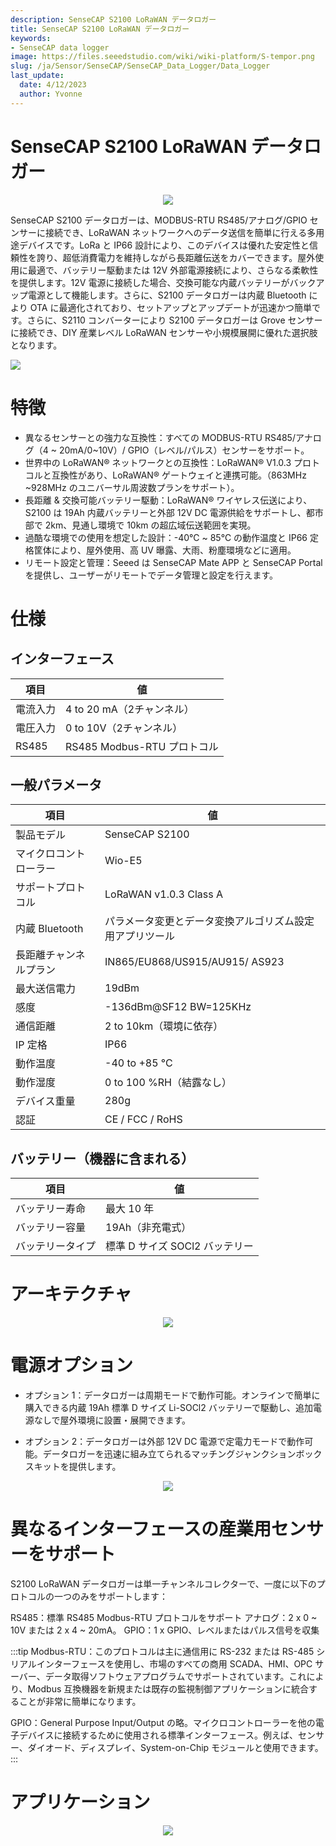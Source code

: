 ```yaml
---
description: SenseCAP S2100 LoRaWAN データロガー
title: SenseCAP S2100 LoRaWAN データロガー
keywords:
- SenseCAP data logger
image: https://files.seeedstudio.com/wiki/wiki-platform/S-tempor.png
slug: /ja/Sensor/SenseCAP/SenseCAP_Data_Logger/Data_Logger
last_update:
  date: 4/12/2023
  author: Yvonne
---
```



# SenseCAP S2100 LoRaWAN データロガー

<div align="center"><img width="{800}" src="https://files.seeedstudio.com/wiki/SenseCAP/Data_Logger/1.png"/></div>

SenseCAP S2100 データロガーは、MODBUS-RTU RS485/アナログ/GPIO センサーに接続でき、LoRaWAN ネットワークへのデータ送信を簡単に行える多用途デバイスです。LoRa と IP66 設計により、このデバイスは優れた安定性と信頼性を誇り、超低消費電力を維持しながら長距離伝送をカバーできます。屋外使用に最適で、バッテリー駆動または 12V 外部電源接続により、さらなる柔軟性を提供します。12V 電源に接続した場合、交換可能な内蔵バッテリーがバックアップ電源として機能します。さらに、S2100 データロガーは内蔵 Bluetooth により OTA に最適化されており、セットアップとアップデートが迅速かつ簡単です。さらに、S2110 コンバーターにより S2100 データロガーは Grove センサーに接続でき、DIY 産業レベル LoRaWAN センサーや小規模展開に優れた選択肢となります。
<p style={{textAlign: 'center' }}><a href="https://www.seeedstudio.com/SenseCAP-S2100-LoRaWAN-Data-Logger-p-5361.html" target="_blank"><img src="https://files.seeedstudio.com/wiki/Seeed-WiKi/docs/images/get_one_now.png" border={0} /></a></p>

# 特徴

- 異なるセンサーとの強力な互換性：すべての MODBUS-RTU RS485/アナログ（4 ~ 20mA/0~10V）/ GPIO（レベル/パルス）センサーをサポート。
- 世界中の LoRaWAN® ネットワークとの互換性：LoRaWAN® V1.0.3 プロトコルと互換性があり、LoRaWAN® ゲートウェイと連携可能。（863MHz ~928MHz のユニバーサル周波数プランをサポート）。
- 長距離 & 交換可能バッテリー駆動：LoRaWAN® ワイヤレス伝送により、S2100 は 19Ah 内蔵バッテリーと外部 12V DC 電源供給をサポートし、都市部で 2km、見通し環境で 10km の超広域伝送範囲を実現。
- 過酷な環境での使用を想定した設計：-40℃ ~ 85℃ の動作温度と IP66 定格筐体により、屋外使用、高 UV 曝露、大雨、粉塵環境などに適用。
- リモート設定と管理：Seeed は SenseCAP Mate APP と SenseCAP Portal を提供し、ユーザーがリモートでデータ管理と設定を行えます。

# 仕様

## インターフェース

|項目|値|
|---|---|
|電流入力|4 to 20 mA（2チャンネル）|
|電圧入力|0 to 10V（2チャンネル）|
|RS485|RS485 Modbus-RTU プロトコル|

## 一般パラメータ

|項目|値|
|---|---|
|製品モデル|SenseCAP S2100|
|マイクロコントローラー|Wio-E5|
|サポートプロトコル|LoRaWAN v1.0.3 Class A|
|内蔵 Bluetooth|パラメータ変更とデータ変換アルゴリズム設定用アプリツール|
|長距離チャンネルプラン|IN865/EU868/US915/AU915/ AS923|
|最大送信電力|19dBm|
|感度|-136dBm@SF12 BW=125KHz|
|通信距離|2 to 10km（環境に依存）|
|IP 定格|IP66|
|動作温度|-40 to +85 °C|
|動作湿度|0 to 100 %RH（結露なし）|
|デバイス重量|280g|
|認証|CE / FCC / RoHS|

## バッテリー（機器に含まれる）

|項目|値|
|---|---|
|バッテリー寿命|最大 10 年|
|バッテリー容量|19Ah（非充電式）|
|バッテリータイプ|標準 D サイズ SOCl2 バッテリー|

# アーキテクチャ

<div align="center"><img width="{600}" src="https://files.seeedstudio.com/wiki/SenseCAP/Data_Logger/2.png"/></div>

# 電源オプション

- オプション 1：データロガーは周期モードで動作可能。オンラインで簡単に購入できる内蔵 19Ah 標準 D サイズ Li-SOCl2 バッテリーで駆動し、追加電源なしで屋外環境に設置・展開できます。

- オプション 2：データロガーは外部 12V DC 電源で定電力モードで動作可能。データロガーを迅速に組み立てられるマッチングジャンクションボックスキットを提供します。

<div align="center"><img width="{800}" src="https://files.seeedstudio.com/wiki/SenseCAP/Data_Logger/3.png"/></div>

# 異なるインターフェースの産業用センサーをサポート

S2100 LoRaWAN データロガーは単一チャンネルコレクターで、一度に以下のプロトコルの一つのみをサポートします：

RS485：標準 RS485 Modbus-RTU プロトコルをサポート
アナログ：2 x 0 ~ 10V または 2 x 4 ~ 20mA。
GPIO：1 x GPIO、レベルまたはパルス信号を収集

:::tip
Modbus-RTU：このプロトコルは主に通信用に RS-232 または RS-485 シリアルインターフェースを使用し、市場のすべての商用 SCADA、HMI、OPC サーバー、データ取得ソフトウェアプログラムでサポートされています。これにより、Modbus 互換機器を新規または既存の監視制御アプリケーションに統合することが非常に簡単になります。

GPIO：General Purpose Input/Output の略。マイクロコントローラーを他の電子デバイスに接続するために使用される標準インターフェース。例えば、センサー、ダイオード、ディスプレイ、System-on-Chip モジュールと使用できます。
:::

# アプリケーション

<div align="center"><img width="{800}" src="https://wdcdn.qpic.cn/MTY4ODg1NTA2NTM1OTkxNw_136830_-0LyGczsW0uya6Pi_1670038120?w=1280&h=696.6093366093365"/></div>